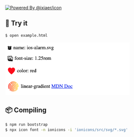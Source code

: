 [![Powered By @ixiaer/icon](https://img.shields.io/github/package-json/dependency-version/ixiaer/icon-ionicons/dev/@ixiaer/icon.svg)](https://github.com/ixiaer/icon)

## 💎 Try it

```bash
$ open example.html
```

<img src="./icon-font.png" width="400">

## 📦 Compiling

```bash
$ npm run bootstrap
$ npx icon font -n ionicons -i 'ionicons/src/svg/*.svg'
```

